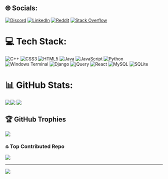 
## 🌐 Socials:
[![Discord](https://img.shields.io/badge/Discord-%237289DA.svg?logo=discord&logoColor=white)](https://discord.gg/cursyy_) [![LinkedIn](https://img.shields.io/badge/LinkedIn-%230077B5.svg?logo=linkedin&logoColor=white)](https://linkedin.com/in/https://www.linkedin.com/in/oleksandr-kurilets-020171272?utm_source=share&utm_campaign=share_via&utm_content=profile&utm_medium=ios_app) [![Reddit](https://img.shields.io/badge/Reddit-%23FF4500.svg?logo=Reddit&logoColor=white)](https://reddit.com/user/u/ConcentrateNo6881) [![Stack Overflow](https://img.shields.io/badge/-Stackoverflow-FE7A16?logo=stack-overflow&logoColor=white)](https://stackoverflow.com/users/20316607) 

# 💻 Tech Stack:
![C++](https://img.shields.io/badge/c++-%2300599C.svg?style=flat&logo=c%2B%2B&logoColor=white) ![CSS3](https://img.shields.io/badge/css3-%231572B6.svg?style=flat&logo=css3&logoColor=white) ![HTML5](https://img.shields.io/badge/html5-%23E34F26.svg?style=flat&logo=html5&logoColor=white) ![Java](https://img.shields.io/badge/java-%23ED8B00.svg?style=flat&logo=openjdk&logoColor=white) ![JavaScript](https://img.shields.io/badge/javascript-%23323330.svg?style=flat&logo=javascript&logoColor=%23F7DF1E) ![Python](https://img.shields.io/badge/python-3670A0?style=flat&logo=python&logoColor=ffdd54) ![Windows Terminal](https://img.shields.io/badge/Windows%20Terminal-%234D4D4D.svg?style=flat&logo=windows-terminal&logoColor=white) ![Django](https://img.shields.io/badge/django-%23092E20.svg?style=flat&logo=django&logoColor=white) ![jQuery](https://img.shields.io/badge/jquery-%230769AD.svg?style=flat&logo=jquery&logoColor=white) ![React](https://img.shields.io/badge/react-%2320232a.svg?style=flat&logo=react&logoColor=%2361DAFB) ![MySQL](https://img.shields.io/badge/mysql-4479A1.svg?style=flat&logo=mysql&logoColor=white) ![SQLite](https://img.shields.io/badge/sqlite-%2307405e.svg?style=flat&logo=sqlite&logoColor=white)
# 📊 GitHub Stats:
![](https://github-readme-stats.vercel.app/api?username=Cursyy&theme=dark&hide_border=true&include_all_commits=true&count_private=true)![](https://github-readme-stats.vercel.app/api/top-langs/?username=Cursyy&theme=dark&hide_border=true&include_all_commits=true&count_private=true&layout=compact)
![](https://github-readme-streak-stats.herokuapp.com/?user=Cursyy&theme=dark&hide_border=true)<br/>


## 🏆 GitHub Trophies
![](https://github-profile-trophy.vercel.app/?username=Cursyy&theme=radical&no-frame=true&no-bg=true&margin-w=4)

### 🔝 Top Contributed Repo
![](https://github-contributor-stats.vercel.app/api?username=Cursyy&limit=5&theme=dark&combine_all_yearly_contributions=true)

---
[![](https://visitcount.itsvg.in/api?id=Cursyy&icon=2&color=12)](https://visitcount.itsvg.in)
